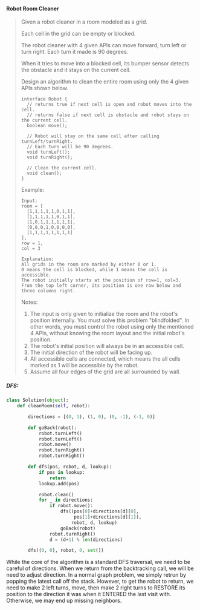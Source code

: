 #### Robot Room Cleaner

> Given a robot cleaner in a room modeled as a grid.
>
> Each cell in the grid can be empty or blocked.
>
> The robot cleaner with 4 given APIs can move forward, turn left or turn right. Each turn it made is 90 degrees.
>
> When it tries to move into a blocked cell, its bumper sensor detects the obstacle and it stays on the current cell.
>
> Design an algorithm to clean the entire room using only the 4 given APIs shown below.
>
> ```
> interface Robot {
>   // returns true if next cell is open and robot moves into the cell.
>   // returns false if next cell is obstacle and robot stays on the current cell.
>   boolean move();
>
>   // Robot will stay on the same cell after calling turnLeft/turnRight.
>   // Each turn will be 90 degrees.
>   void turnLeft();
>   void turnRight();
>
>   // Clean the current cell.
>   void clean();
> }
> ```
>
> Example:
>
> ```
> Input:
> room = [
>   [1,1,1,1,1,0,1,1],
>   [1,1,1,1,1,0,1,1],
>   [1,0,1,1,1,1,1,1],
>   [0,0,0,1,0,0,0,0],
>   [1,1,1,1,1,1,1,1]
> ],
> row = 1,
> col = 3
>
> Explanation:
> All grids in the room are marked by either 0 or 1.
> 0 means the cell is blocked, while 1 means the cell is accessible.
> The robot initially starts at the position of row=1, col=3.
> From the top left corner, its position is one row below and three columns right.
> ```
>
> Notes:
>
> 1. The input is only given to initialize the room and the robot's position internally. You must solve this problem "blindfolded". In other words, you must control the robot using only the mentioned 4 APIs, without knowing the room layout and the initial robot's position.
> 2. The robot's initial position will always be in an accessible cell.
> 3. The initial direction of the robot will be facing up.
> 4. All accessible cells are connected, which means the all cells marked as 1 will be accessible by the robot.
> 5. Assume all four edges of the grid are all surrounded by wall.

##### DFS:

```py
class Solution(object):
    def cleanRoom(self, robot):

        directions = [(0, 1), (1, 0), (0, -1), (-1, 0)]

        def goBack(robot):
            robot.turnLeft()
            robot.turnLeft()
            robot.move()
            robot.turnRight()
            robot.turnRight()

        def dfs(pos, robot, d, lookup):
            if pos in lookup:
                return
            lookup.add(pos)

            robot.clean()
            for _ in directions:
                if robot.move():
                    dfs((pos[0]+directions[d][0],
                         pos[1]+directions[d][1]),
                        robot, d, lookup)
                    goBack(robot)
                robot.turnRight()
                d = (d+1) % len(directions)

        dfs((0, 0), robot, 0, set())
```

While the core of the algorithm is a standard DFS traversal, we need to be careful of directions. When we return from the backtracking call, we will be need to adjust direction. In a normal graph problem, we simply retrun by popping the latest call off the stack. However, to get the robot to return, we need to make 2 left turns, move, then make 2 right turns to RESTORE its position to the direction it was when it ENTERED the last visit with. Otherwise, we may end up missing neighbors.





